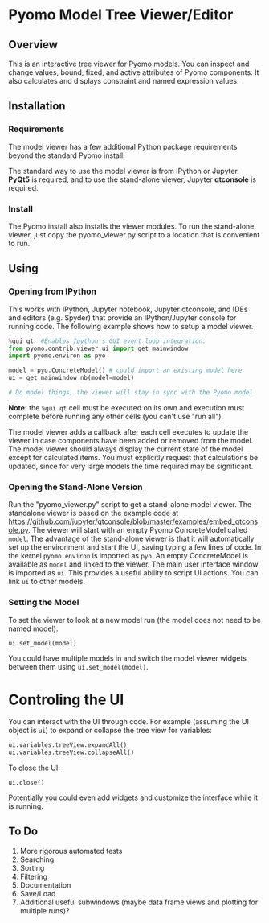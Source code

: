 # Pyomo Model Tree Viewer/Editor

## Overview
This is an interactive tree viewer for Pyomo models.  You can inspect and change values, bound, fixed, and active attributes of Pyomo components.  It also calculates and displays constraint and named expression values.

## Installation

### Requirements

The model viewer has a few additional Python package requirements beyond the standard Pyomo install.

The standard way to use the model viewer is from IPython or Jupyter. **PyQt5** is required, and to use the stand-alone viewer, Jupyter **qtconsole** is required.

### Install

The Pyomo install also installs the viewer modules. To run the stand-alone viewer, just copy the pyomo_viewer.py script to a location that is convenient to run.

## Using

### Opening from IPython

This works with IPython, Jupyter notebook, Jupyter qtconsole, and IDEs and editors (e.g. Spyder) that provide an IPython/Jupyter console for running code.  The following example shows how to setup a model viewer.

```python
%gui qt  #Enables Ipython's GUI event loop integration.
from pyomo.contrib.viewer.ui import get_mainwindow
import pyomo.environ as pyo

model = pyo.ConcreteModel() # could import an existing model here
ui = get_mainwindow_nb(model=model)

# Do model things, the viewer will stay in sync with the Pyomo model
```

**Note:** the ```%gui qt``` cell must be executed on its own and execution must complete before running any other cells (you can't use "run all").

The model viewer adds a callback after each cell executes to update the viewer in case components have been added or removed from the model. The model viewer should always display the current state of the model except for calculated items.  You must explicitly request that calculations be updated, since for very large models the time required may be significant.

### Opening the Stand-Alone Version

Run the "pyomo_viewer.py" script to get a stand-alone model viewer.  The standalone viewer is based on the example code at https://github.com/jupyter/qtconsole/blob/master/examples/embed_qtconsole.py. The viewer will start with an empty Pyomo ConcreteModel called ```model```. The advantage of the stand-alone viewer is that it will automatically set up the environment and start the UI, saving typing a few lines of code. In the kernel ``pyomo.environ`` is imported as ```pyo```. An empty ConcreteModel is available as ```model``` and linked to the viewer. The main user interface window is imported as ```ui```.  This provides a useful ability to script UI actions. You can link ```ui``` to other models.

### Setting the Model

To set the viewer to look at a new model run (the model does not need to be named model):

```python
ui.set_model(model)
```

You could have multiple models in and switch the model viewer widgets between them using ```ui.set_model(model)```.

# Controling the UI

You can interact with the UI through code. For example (assuming the UI object is ```ui```) to expand or collapse the tree view for variables:

```python
ui.variables.treeView.expandAll()
ui.variables.treeView.collapseAll()
```

To close the UI:

```
ui.close()
```

Potentially you could even add widgets and customize the interface while it is running.

## To Do

1. More rigorous automated tests
2. Searching
3. Sorting
4. Filtering
5. Documentation
6. Save/Load
7. Additional useful subwindows (maybe data frame views and plotting for multiple runs)?
